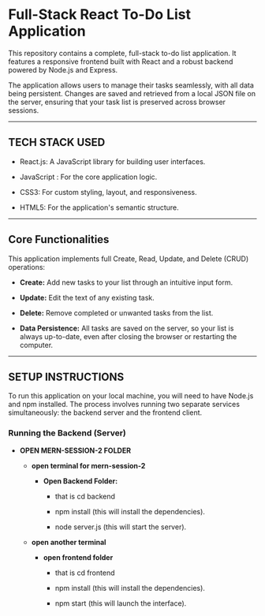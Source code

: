 # Full-Stack React To-Do List Application

This repository contains a complete, full-stack to-do list application. It features a responsive frontend built with React and a robust backend powered by Node.js and Express.

The application allows users to manage their tasks seamlessly, with all data being persistent. Changes are saved and retrieved from a local JSON file on the server, ensuring that your task list is preserved across browser sessions.

---
## TECH STACK USED

- React.js: A JavaScript library for building user interfaces.

- JavaScript : For the core application logic.

- CSS3: For custom styling, layout, and responsiveness.

- HTML5: For the application's semantic structure.

---
## Core Functionalities

This application implements full Create, Read, Update, and Delete (CRUD) operations:

* **Create:** Add new tasks to your list through an intuitive input form.

* **Update:** Edit the text of any existing task.

* **Delete:** Remove completed or unwanted tasks from the list.

* **Data Persistence:** All tasks are saved on the server, so your list is always up-to-date, even after closing the browser or restarting the computer.

---

## SETUP INSTRUCTIONS

To run this application on your local machine, you will need to have Node.js and npm installed. The process involves running two separate services simultaneously: the backend server and the frontend client.

### Running the Backend (Server)
-   **OPEN MERN-SESSION-2 FOLDER**
    -   **open terminal for mern-session-2**
        -   **Open Backend Folder:**

            - that is cd backend

            - npm install (this will install the dependencies).

            - node server.js (this will start the server).

    -   **open another terminal**

        - **open frontend folder**

            - that is cd frontend

            - npm install (this will install the dependencies).

            - npm start (this will launch the interface).



